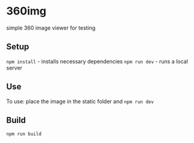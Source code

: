 # 360img
simple 360 image viewer for testing
## Setup
`npm install` - installs necessary dependencies
`npm run dev` - runs a local server 

## Use

To use: place the image in the static folder and `npm run dev`


## Build
`npm run build`

